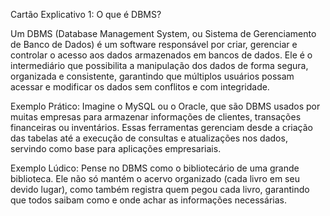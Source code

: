 Cartão Explicativo 1: O que é DBMS?

Um DBMS (Database Management System, ou Sistema de Gerenciamento de Banco de Dados) é um software responsável por criar, gerenciar e controlar o acesso aos dados armazenados em bancos de dados. Ele é o intermediário que possibilita a manipulação dos dados de forma segura, organizada e consistente, garantindo que múltiplos usuários possam acessar e modificar os dados sem conflitos e com integridade.

Exemplo Prático:
Imagine o MySQL ou o Oracle, que são DBMS usados por muitas empresas para armazenar informações de clientes, transações financeiras ou inventários. Essas ferramentas gerenciam desde a criação das tabelas até a execução de consultas e atualizações nos dados, servindo como base para aplicações empresariais.

Exemplo Lúdico:
Pense no DBMS como o bibliotecário de uma grande biblioteca. Ele não só mantém o acervo organizado (cada livro em seu devido lugar), como também registra quem pegou cada livro, garantindo que todos saibam como e onde achar as informações necessárias.
